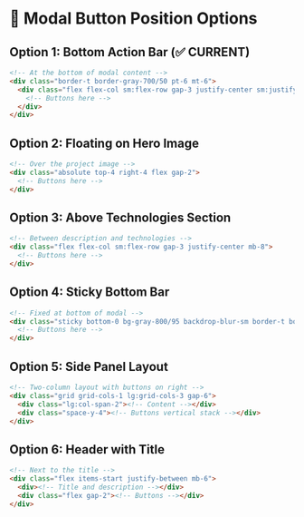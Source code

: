 # 📍 Modal Button Position Options

## Option 1: Bottom Action Bar (✅ CURRENT)
```html
<!-- At the bottom of modal content -->
<div class="border-t border-gray-700/50 pt-6 mt-6">
  <div class="flex flex-col sm:flex-row gap-3 justify-center sm:justify-end">
    <!-- Buttons here -->
  </div>
</div>
```

## Option 2: Floating on Hero Image
```html
<!-- Over the project image -->
<div class="absolute top-4 right-4 flex gap-2">
  <!-- Buttons here -->
</div>
```

## Option 3: Above Technologies Section
```html
<!-- Between description and technologies -->
<div class="flex flex-col sm:flex-row gap-3 justify-center mb-8">
  <!-- Buttons here -->
</div>
```

## Option 4: Sticky Bottom Bar
```html
<!-- Fixed at bottom of modal -->
<div class="sticky bottom-0 bg-gray-800/95 backdrop-blur-sm border-t border-gray-700/50 p-4">
  <!-- Buttons here -->
</div>
```

## Option 5: Side Panel Layout
```html
<!-- Two-column layout with buttons on right -->
<div class="grid grid-cols-1 lg:grid-cols-3 gap-6">
  <div class="lg:col-span-2"><!-- Content --></div>
  <div class="space-y-4"><!-- Buttons vertical stack --></div>
</div>
```

## Option 6: Header with Title
```html
<!-- Next to the title -->
<div class="flex items-start justify-between mb-6">
  <div><!-- Title and description --></div>
  <div class="flex gap-2"><!-- Buttons --></div>
</div>
```
